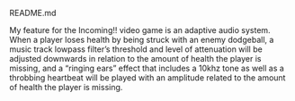 README.md


My feature for the Incoming!! video game is an adaptive audio system.
When a player loses health by being struck with an enemy dodgeball, a music track lowpass filter’s threshold and level of attenuation will be adjusted downwards in relation to the amount of health the player is missing, and a “ringing ears” effect that includes a 10khz tone as well as a throbbing heartbeat will be played with an amplitude related to the amount of health the player is missing.  

